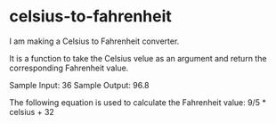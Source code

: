 # celsius-to-fahrenheit

I am making a Celsius to Fahrenheit converter. 

It is a function to take the Celsius velue as an argument
and return the corresponding Fahrenheit value.

Sample Input: 36
Sample Output: 96.8

The following equation is used to calculate
the Fahrenheit value: 9/5 * celsius + 32
